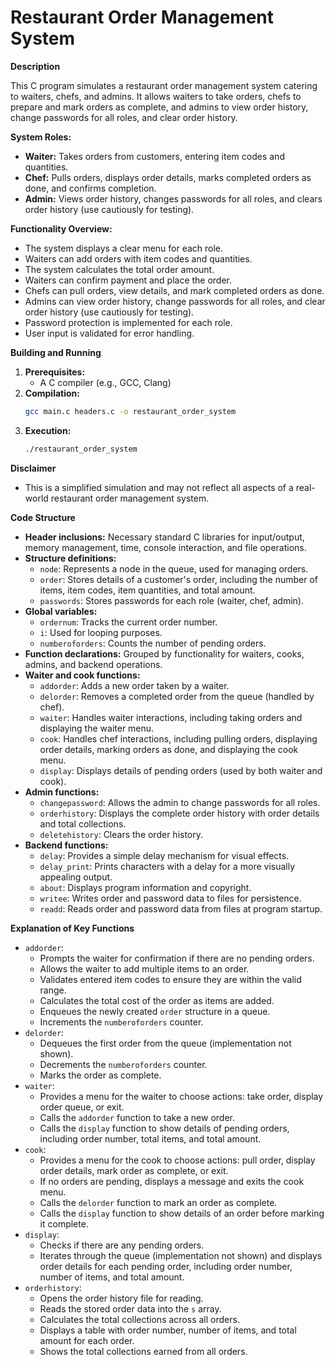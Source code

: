 # Restaurant Order Management System

**Description**

This C program simulates a restaurant order management system catering to waiters, chefs, and admins. It allows waiters to take orders, chefs to prepare and mark orders as complete, and admins to view order history, change passwords for all roles, and clear order history.

**System Roles:**

- **Waiter:** Takes orders from customers, entering item codes and quantities.
- **Chef:** Pulls orders, displays order details, marks completed orders as done, and confirms completion.
- **Admin:** Views order history, changes passwords for all roles, and clears order history (use cautiously for testing).

**Functionality Overview:**

- The system displays a clear menu for each role.
- Waiters can add orders with item codes and quantities.
- The system calculates the total order amount.
- Waiters can confirm payment and place the order.
- Chefs can pull orders, view details, and mark completed orders as done.
- Admins can view order history, change passwords for all roles, and clear order history (use cautiously for testing).
- Password protection is implemented for each role.
- User input is validated for error handling.

**Building and Running**

1. **Prerequisites:**
   - A C compiler (e.g., GCC, Clang)
2. **Compilation:**
   ```bash
   gcc main.c headers.c -o restaurant_order_system
   ```
3. **Execution:**
   ```bash
   ./restaurant_order_system
   ```

**Disclaimer**

- This is a simplified simulation and may not reflect all aspects of a real-world restaurant order management system.

**Code Structure**

- **Header inclusions:** Necessary standard C libraries for input/output, memory management, time, console interaction, and file operations.
- **Structure definitions:**
    - `node`: Represents a node in the queue, used for managing orders.
    - `order`: Stores details of a customer's order, including the number of items, item codes, item quantities, and total amount.
    - `passwords`: Stores passwords for each role (waiter, chef, admin).
- **Global variables:**
    - `ordernum`: Tracks the current order number.
    - `i`: Used for looping purposes.
    - `numberoforders`: Counts the number of pending orders.
- **Function declarations:** Grouped by functionality for waiters, cooks, admins, and backend operations.
- **Waiter and cook functions:**
    - `addorder`: Adds a new order taken by a waiter.
    - `delorder`: Removes a completed order from the queue (handled by chef).
    - `waiter`: Handles waiter interactions, including taking orders and displaying the waiter menu.
    - `cook`: Handles chef interactions, including pulling orders, displaying order details, marking orders as done, and displaying the cook menu.
    - `display`: Displays details of pending orders (used by both waiter and cook).
- **Admin functions:**
    - `changepassword`: Allows the admin to change passwords for all roles.
    - `orderhistory`: Displays the complete order history with order details and total collections.
    - `deletehistory`: Clears the order history.
- **Backend functions:**
    - `delay`: Provides a simple delay mechanism for visual effects.
    - `delay_print`: Prints characters with a delay for a more visually appealing output.
    - `about`: Displays program information and copyright.
    - `writee`: Writes order and password data to files for persistence.
    - `readd`: Reads order and password data from files at program startup.

**Explanation of Key Functions**

- `addorder`:
    - Prompts the waiter for confirmation if there are no pending orders.
    - Allows the waiter to add multiple items to an order.
    - Validates entered item codes to ensure they are within the valid range.
    - Calculates the total cost of the order as items are added.
    - Enqueues the newly created `order` structure in a queue.
    - Increments the `numberoforders` counter.
- `delorder`:
    - Dequeues the first order from the queue (implementation not shown).
    - Decrements the `numberoforders` counter.
    - Marks the order as complete.
- `waiter`:
    - Provides a menu for the waiter to choose actions: take order, display order queue, or exit.
    - Calls the `addorder` function to take a new order.
    - Calls the `display` function to show details of pending orders, including order number, total items, and total amount.
- `cook`:
    - Provides a menu for the cook to choose actions: pull order, display order details, mark order as complete, or exit.
    - If no orders are pending, displays a message and exits the cook menu.
    - Calls the `delorder` function to mark an order as complete.
    - Calls the `display` function to show details of an order before marking it complete.
- `display`:
    - Checks if there are any pending orders.
    - Iterates through the queue (implementation not shown) and displays order details for each pending order, including order number, number of items, and total amount.
- `orderhistory`:
    - Opens the order history file for reading.
    - Reads the stored order data into the `s` array.
    - Calculates the total collections across all orders.
    - Displays a table with order number, number of items, and total amount for each order.
    - Shows the total collections earned from all orders.
